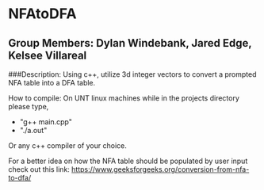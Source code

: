# NFAtoDFA
## Group Members: Dylan Windebank, Jared Edge, Kelsee Villareal
###Description: Using c++, utilize 3d integer vectors to convert a prompted NFA table into a DFA table. 

How to compile:
On UNT linux machines while in the projects directory please type, 
  - "g++ main.cpp"
  - "./a.out"

Or any c++ compiler of your choice.

For a better idea on how the NFA table should be populated by user input check out this link: https://www.geeksforgeeks.org/conversion-from-nfa-to-dfa/
